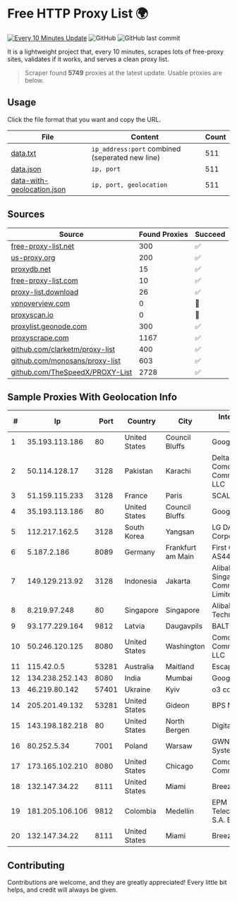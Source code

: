 
# Free HTTP Proxy List 🌍

[![Every 10 Minutes Update](https://github.com/mertguvencli/http-proxy-list/actions/workflows/main.yml/badge.svg?branch=main)](https://github.com/mertguvencli/http-proxy-list/actions/workflows/main.yml)
![GitHub](https://img.shields.io/github/license/mertguvencli/http-proxy-list)
![GitHub last commit](https://img.shields.io/github/last-commit/mertguvencli/http-proxy-list)

It is a lightweight project that, every 10 minutes, scrapes lots of free-proxy sites, validates if it works, and serves a clean proxy list.


> Scraper found **5749** proxies at the latest update. Usable proxies are below.

## Usage

Click the file format that you want and copy the URL.


|File|Content|Count|
|----|-------|-----|
|[data.txt](https://raw.githubusercontent.com/mertguvencli/http-proxy-list/main/proxy-list/data.txt)|`ip_address:port` combined (seperated new line)|511|
|[data.json](https://raw.githubusercontent.com/mertguvencli/http-proxy-list/main/proxy-list/data.json)|`ip, port`|511|
|[data-with-geolocation.json](https://raw.githubusercontent.com/mertguvencli/http-proxy-list/main/proxy-list/data-with-geolocation.json)|`ip, port, geolocation`|511|

## Sources

|Source|Found Proxies|Succeed|
|------|-------------|-------|
|[free-proxy-list.net](https://free-proxy-list.net)|300|✅|
|[us-proxy.org](https://www.us-proxy.org)|200|✅|
|[proxydb.net](http://proxydb.net)|15|✅|
|[free-proxy-list.com](https://free-proxy-list.com/?page=&port=&type%5B%5D=http&type%5B%5D=https&up_time=0&search=Search)|10|✅|
|[proxy-list.download](https://www.proxy-list.download/HTTP)|26|✅|
|[vpnoverview.com](https://vpnoverview.com/privacy/anonymous-browsing/free-proxy-servers)|0|🚫|
|[proxyscan.io](https://www.proxyscan.io)|0|🚫|
|[proxylist.geonode.com](https://proxylist.geonode.com/api/proxy-list?limit=300&page=1&sort_by=lastChecked&sort_type=desc&protocols=http,https)|300|✅|
|[proxyscrape.com](https://api.proxyscrape.com/v2/?request=displayproxies&protocol=http&timeout=10000&country=all&ssl=all&anonymity=all)|1167|✅|
|[github.com/clarketm/proxy-list](https://raw.githubusercontent.com/clarketm/proxy-list/master/proxy-list-raw.txt)|400|✅|
|[github.com/monosans/proxy-list](https://raw.githubusercontent.com/monosans/proxy-list/main/proxies/http.txt)|603|✅|
|[github.com/TheSpeedX/PROXY-List](https://raw.githubusercontent.com/TheSpeedX/PROXY-List/master/http.txt)|2728|✅|


## Sample Proxies With Geolocation Info

|#|Ip|Port|Country|City|Internet Service Provider|
|-|--|----|-------|----|-------------------------|
|1|35.193.113.186|80|United States|Council Bluffs|Google LLC|
|2|50.114.128.17|3128|Pakistan|Karachi|Delta Centric LLC, Comcast Cable Communications, LLC|
|3|51.159.115.233|3128|France|Paris|SCALEWAY|
|4|35.193.113.186|80|United States|Council Bluffs|Google LLC|
|5|112.217.162.5|3128|South Korea|Yangsan|LG DACOM Corporation|
|6|5.187.2.186|8089|Germany|Frankfurt am Main|First Colo via AS44066|
|7|149.129.213.92|3128|Indonesia|Jakarta|Alibaba.com Singapore E-Commerce Private Limited|
|8|8.219.97.248|80|Singapore|Singapore|Alibaba (US) Technology Co., Ltd.|
|9|93.177.229.164|9812|Latvia|Daugavpils|BALTKOM Riga|
|10|50.246.120.125|8080|United States|Washington|Comcast Cable Communications, LLC|
|11|115.42.0.5|53281|Australia|Maitland|Escapenet Pty Ltd|
|12|134.238.252.143|8080|India|Mumbai|Google LLC|
|13|46.219.80.142|57401|Ukraine|Kyiv|o3 core|
|14|205.201.49.132|53281|United States|Gideon|BPS Networks|
|15|143.198.182.218|80|United States|North Bergen|DigitalOcean, LLC|
|16|80.252.5.34|7001|Poland|Warsaw|GWNET Autonomus System|
|17|173.165.102.210|8080|United States|Chicago|Comcast Cable Communications|
|18|132.147.34.22|8111|United States|Miami|Breezeline|
|19|181.205.106.106|9812|Colombia|Medellín|EPM Telecomunicaciones S.A. E.S.P.|
|20|132.147.34.22|8111|United States|Miami|Breezeline|



## Contributing

Contributions are welcome, and they are greatly appreciated! Every
little bit helps, and credit will always be given.

